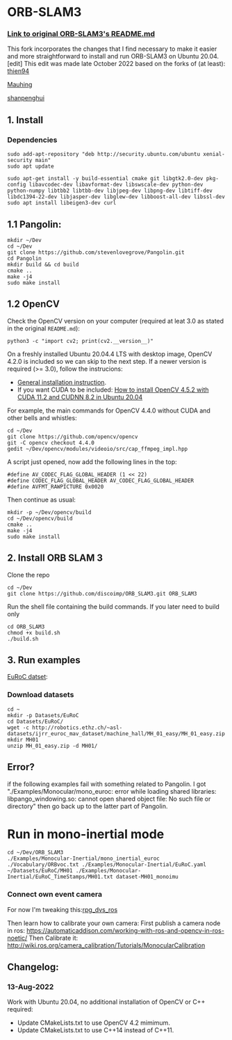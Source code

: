 # ORB-SLAM3 
### [Link to original ORB-SLAM3's README.md](https://github.com/UZ-SLAMLab/ORB_SLAM3)

This fork incorporates the changes that I find necessary to make it easier and more straightforward to install and run ORB-SLAM3 on Ubuntu 20.04.
[edit] This edit was made late October 2022 based on the forks of (at least):
[thien94](https://github.com/thien94/ORB_SLAM3)

[Mauhing](https://github.com/Mauhing/ORB_SLAM3)

[shanpenghui](https://github.com/shanpenghui/ORB_SLAM3_Fixed)

## 1. Install

### Dependencies
```
sudo add-apt-repository "deb http://security.ubuntu.com/ubuntu xenial-security main"
sudo apt update

sudo apt-get install -y build-essential cmake git libgtk2.0-dev pkg-config libavcodec-dev libavformat-dev libswscale-dev python-dev python-numpy libtbb2 libtbb-dev libjpeg-dev libpng-dev libtiff-dev libdc1394-22-dev libjasper-dev libglew-dev libboost-all-dev libssl-dev
sudo apt install libeigen3-dev curl
```
## 1.1 Pangolin:
```
mkdir ~/Dev
cd ~/Dev
git clone https://github.com/stevenlovegrove/Pangolin.git
cd Pangolin
mkdir build && cd build
cmake ..
make -j4
sudo make install
```

## 1.2 OpenCV

Check the OpenCV version on your computer (required at leat 3.0 as stated in the original `README.md`):
```
python3 -c "import cv2; print(cv2.__version__)" 
```
On a freshly installed Ubuntu 20.04.4 LTS with desktop image, OpenCV 4.2.0 is included so we can skip to the next step. If a newer version is required (>= 3.0), follow the instrucions:
- [General installation instruction](https://docs.opencv.org/4.x/d0/d3d/tutorial_general_install.html). 
- If you want CUDA to be included: [How to install OpenCV 4.5.2 with CUDA 11.2 and CUDNN 8.2 in Ubuntu 20.04](https://gist.github.com/raulqf/f42c718a658cddc16f9df07ecc627be7)

For example, the main commands for OpenCV 4.4.0 without CUDA and other bells and whistles:
```
cd ~/Dev
git clone https://github.com/opencv/opencv
git -C opencv checkout 4.4.0
gedit ~/Dev/opencv/modules/videoio/src/cap_ffmpeg_impl.hpp
```
A script just opened, now add the following lines in the top:
```
#define AV_CODEC_FLAG_GLOBAL_HEADER (1 << 22)
#define CODEC_FLAG_GLOBAL_HEADER AV_CODEC_FLAG_GLOBAL_HEADER
#define AVFMT_RAWPICTURE 0x0020
```
Then continue as usual:
```
mkdir -p ~/Dev/opencv/build
cd ~/Dev/opencv/build
cmake ..
make -j4
sudo make install
```

## 2. Install ORB SLAM 3

Clone the repo
```
cd ~/Dev
git clone https://github.com/discoimp/ORB_SLAM3.git ORB_SLAM3
```
Run the shell file containing the build commands. If you later need to build only 
```
cd ORB_SLAM3
chmod +x build.sh
./build.sh
```

## 3. Run examples

[EuRoC datset](https://projects.asl.ethz.ch/datasets/doku.php?id=kmavvisualinertialdatasets):

### Download datasets
```
cd ~
mkdir -p Datasets/EuRoC
cd Datasets/EuRoC/
wget -c http://robotics.ethz.ch/~asl-datasets/ijrr_euroc_mav_dataset/machine_hall/MH_01_easy/MH_01_easy.zip
mkdir MH01
unzip MH_01_easy.zip -d MH01/
```

## Error?
if the following examples fail with something related to Pangolin. I got "./Examples/Monocular/mono_euroc: error while loading shared libraries: libpango_windowing.so: cannot open shared object file: No such file or directory"
then go back up to the latter part of Pangolin.
# Run in mono-inertial mode
```
cd ~/Dev/ORB_SLAM3
./Examples/Monocular-Inertial/mono_inertial_euroc ./Vocabulary/ORBvoc.txt ./Examples/Monocular-Inertial/EuRoC.yaml ~/Datasets/EuRoC/MH01 ./Examples/Monocular-Inertial/EuRoC_TimeStamps/MH01.txt dataset-MH01_monoimu

```
### Connect own event camera
For now I'm tweaking this:[rpg_dvs_ros](https://github.com/discoimp/rpg_dvs_ros)

Then learn how to calibrate your own camera:
First publish a camera node in ros:
https://automaticaddison.com/working-with-ros-and-opencv-in-ros-noetic/
Then Calibrate it:
http://wiki.ros.org/camera_calibration/Tutorials/MonocularCalibration

## Changelog:
### 13-Aug-2022
Work with Ubuntu 20.04, no additional installation of OpenCV or C++ required:
- Update CMakeLists.txt to use OpenCV 4.2 mimimum.
- Update CMakeLists.txt to use C++14 instead of C++11.
